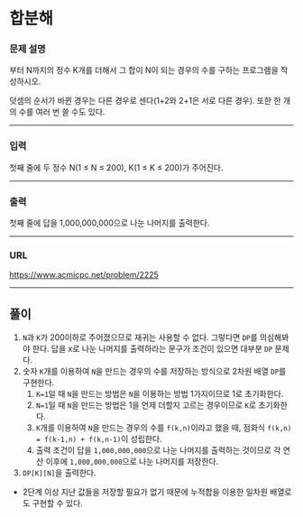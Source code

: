 # 합분해

### 문제 설명

부터 N까지의 정수 K개를 더해서 그 합이 N이 되는 경우의 수를 구하는 프로그램을 작성하시오.

덧셈의 순서가 바뀐 경우는 다른 경우로 센다(1+2와 2+1은 서로 다른 경우). 또한 한 개의 수를 여러 번 쓸 수도 있다.

-----------
### 입력

첫째 줄에 두 정수 N(1 ≤ N ≤ 200), K(1 ≤ K ≤ 200)가 주어진다.

-----------
### 출력

첫째 줄에 답을 1,000,000,000으로 나눈 나머지를 출력한다.

-----------
### URL

https://www.acmicpc.net/problem/2225

-----------
## 풀이
1. `N`과 `K`가 200이하로 주어졌으므로 재귀는 사용할 수 없다. 그렇다면 `DP`를 의심해봐야 한다. 답을 x로 나눈 나머지를 출력하라는 문구가 조건이 있으면 대부분 `DP` 문제다.
2. 숫자 `K`개를 이용하여 `N`을 만드는 경우의 수를 저장하는 방식으로 2차원 배열 `DP`를 구현한다.
   1. `K=1`일 때 `N`을 만드는 방법은 `N`을 이용하는 방법 1가지이므로 1로 초기화한다.
   2. `N=1`일 때 `N`을 만드는 방법은 1을 언제 더할지 고르는 경우이므로 `K`로 초기화한다.
   3. `K`개를 이용하여 `N`을 만드는 경우의 수를 `f(k,n)`이라고 했을 때, 점화식 `f(k,n) = f(k-1,n) + f(k,n-1)`이 성립한다.
   4. 출력 조건이 답을 `1,000,000,000`으로 나눈 나머지를 출력하는 것이므로 각 연산 이후에 `1,000,000,000`으로 나눈 나머지를 저장한다.
3. `DP[K][N]`을 출력한다.

- 2단계 이상 지난 값들을 저장할 필요가 없기 때문에 누적합을 이용한 일차원 배열로도 구현할 수 있다.